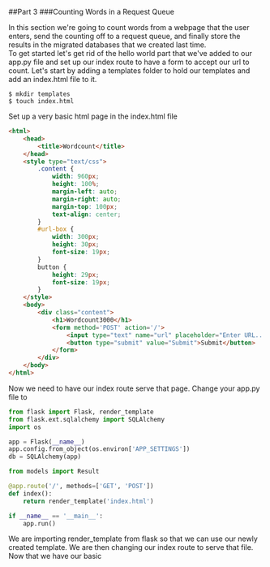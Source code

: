 ##Part 3
###Counting Words in a Request Queue

In this section we're going to count words from a webpage that the user enters, send the counting off to a request queue, and finally store the results in the migrated databases that we created last time.
<br>
To get started let's get rid of the hello world part that we've added to our app.py file and set up our index route to have a form to accept our url to count. Let's start by adding a templates folder to hold our templates and add an index.html file to it.
```
$ mkdir templates
$ touch index.html
```
Set up a very basic html page in the index.html file
```html
<html>
    <head>
        <title>Wordcount</title>
    </head>
    <style type="text/css">
        .content {
            width: 960px;
            height: 100%;
            margin-left: auto;
            margin-right: auto;
            margin-top: 100px;
            text-align: center;
        }
        #url-box {
            width: 300px;
            height: 30px;
            font-size: 19px;
        }
        button {
            height: 29px;
            font-size: 19px;
        }
    </style>
    <body>
        <div class="content">
            <h1>Wordcount3000</h1>
            <form method='POST' action='/'>
                <input type="text" name="url" placeholder="Enter URL..." id="url-box">
                <button type="submit" value="Submit">Submit</button>
            </form>
        </div>
    </body>
</html>
```
Now we need to have our index route serve that page. Change your app.py file to
```python
from flask import Flask, render_template
from flask.ext.sqlalchemy import SQLAlchemy
import os

app = Flask(__name__)
app.config.from_object(os.environ['APP_SETTINGS'])
db = SQLAlchemy(app)

from models import Result

@app.route('/', methods=['GET', 'POST'])
def index():
    return render_template('index.html')

if __name__ == '__main__':
    app.run()
```
We are importing render_template from flask so that we can use our newly created template. We are then changing our index route to serve that file.
<br>
Now that we have our basic 


























